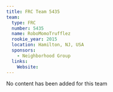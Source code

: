 ```yaml
---
title: FRC Team 5435
team:
  type: FRC
  number: 5435
  name: RoboMomoTrufflez
  rookie_year: 2015
  location: Hamilton, NJ, USA
  sponsors:
    - Neighborhood Group
  links:
    Website: 
---
```

No content has been added for this team